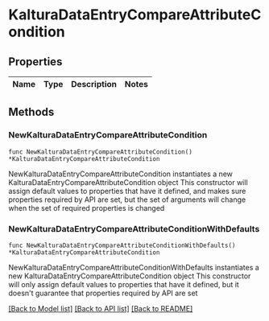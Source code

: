 # KalturaDataEntryCompareAttributeCondition

## Properties

Name | Type | Description | Notes
------------ | ------------- | ------------- | -------------

## Methods

### NewKalturaDataEntryCompareAttributeCondition

`func NewKalturaDataEntryCompareAttributeCondition() *KalturaDataEntryCompareAttributeCondition`

NewKalturaDataEntryCompareAttributeCondition instantiates a new KalturaDataEntryCompareAttributeCondition object
This constructor will assign default values to properties that have it defined,
and makes sure properties required by API are set, but the set of arguments
will change when the set of required properties is changed

### NewKalturaDataEntryCompareAttributeConditionWithDefaults

`func NewKalturaDataEntryCompareAttributeConditionWithDefaults() *KalturaDataEntryCompareAttributeCondition`

NewKalturaDataEntryCompareAttributeConditionWithDefaults instantiates a new KalturaDataEntryCompareAttributeCondition object
This constructor will only assign default values to properties that have it defined,
but it doesn't guarantee that properties required by API are set


[[Back to Model list]](../README.md#documentation-for-models) [[Back to API list]](../README.md#documentation-for-api-endpoints) [[Back to README]](../README.md)


